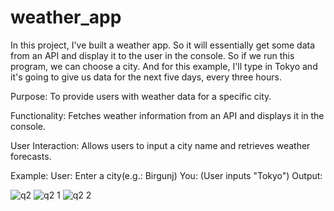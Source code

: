 # weather_app

In this project, I've built a weather app.
So it will essentially get some data from an API and display it to the user in the
console.
So if we run this program, we can choose a city.
And for this example, I'll type in Tokyo and it's going to give us data for the next five days, every
three hours.

Purpose:
To provide users with weather data for a specific city.

Functionality:
Fetches weather information from an API and displays it in the console.

User Interaction: 
Allows users to input a city name and retrieves weather forecasts.

Example:
User: Enter a city(e.g.: Birgunj)
You: (User inputs "Tokyo")
Output:

![q2](https://github.com/user-attachments/assets/91e3cb3d-a895-409e-b299-59a70d96a8fa)
![q2 1](https://github.com/user-attachments/assets/c487528e-d281-4bc6-aaf2-78c76fe62b04)
![q2 2](https://github.com/user-attachments/assets/dff28610-e2ad-4ef9-8ee2-a8c3df761116)


